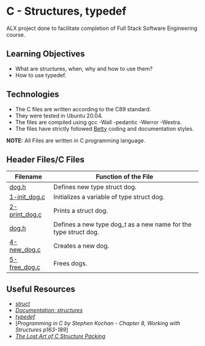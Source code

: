 # C - Structures, typedef
ALX project done to facilitate completion of Full Stack Software Engineering course.

## Learning Objectives
* What are structures, when, why and how to use them?
* How to use typedef.

## Technologies
* The C files are written according to the C89 standard.
* They were tested in Ubuntu 20.04.
* The files are compiled using gcc -Wall -pedantic -Werror -Wextra.
* The files have strictly followed [Betty](https://github.com/holbertonschool/Betty) coding and documentation styles.

**NOTE:** All Files are written in C programming language.

## Header Files/C Files
| **Filename** | **Function of the File** |
| ------- | ----------------- |
| [dog.h]() | Defines new type struct dog. |
| [1-init_dog.c]() | Initializes a variable of type struct dog. |
| [2-print_dog.c]() | Prints a struct dog. |
| [dog.h]() | Defines a new type dog_t as a new name for the type struct dog. |
| [4-new_dog.c]() | Creates a new dog. |
| [5-free_dog.c]() | Frees dogs. |

## Useful Resources
* [*struct*](https://en.wikipedia.org/wiki/Struct_(C_programming_language))
* [*Documentation: structures*](https://github.com/holbertonschool/Betty/wiki/Documentation:-Data-structures)
* [*typedef*](https://publications.gbdirect.co.uk//c_book/chapter8/typedef.html)
* [*Programming in C by Stephen Kochan - Chapter 8, Working with Structures p163-189*]
* [*The Lost Art of C Structure Packing*](http://www.catb.org/esr/structure-packing/)
